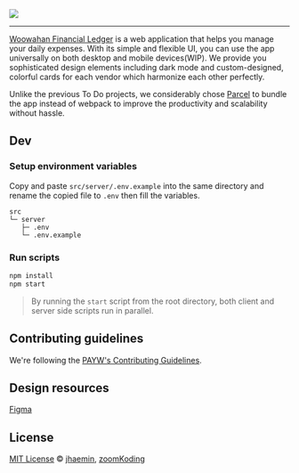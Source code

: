 <a href="http://bank.zoomkoding.com">
  <img src="https://user-images.githubusercontent.com/19797697/88880923-f3fb8400-d268-11ea-8b8d-789b36479499.png" />
</a>

---

[Woowahan Financial Ledger](http://bank.zoomkoding.com) is a web application that helps you manage your daily expenses. With its simple and flexible UI, you can use the app universally on both desktop and mobile devices(WIP). We provide you sophisticated design elements including dark mode and custom-designed, colorful cards for each vendor which harmonize each other perfectly.

Unlike the previous To Do projects, we considerably chose [Parcel](https://parceljs.org) to bundle the app instead of webpack to improve the productivity and scalability without hassle.

## Dev

### Setup environment variables

Copy and paste `src/server/.env.example` into the same directory and rename the copied file to `.env` then fill the variables.

```
src
└─ server
   ├─ .env
   └─ .env.example
```

### Run scripts

```zsh
npm install
npm start
```

> By running the `start` script from the root directory, both client and server side scripts run in parallel.

## Contributing guidelines

We're following the [PAYW's Contributing Guidelines](https://github.com/payw-org/contributing-guidelines).

## Design resources

[Figma](https://www.figma.com/file/MXVVUZmgoY4NPO2BO0nfLq/%EC%9A%B0%EC%95%84%ED%95%9C-%ED%85%8C%ED%81%AC%EC%BA%A0%ED%94%84?node-id=234%3A62)

## License

[MIT License](https://opensource.org/licenses/MIT) © [jhaemin](https://github.com/jhaemin), [zoomKoding](https://github.com/zoomKoding)
